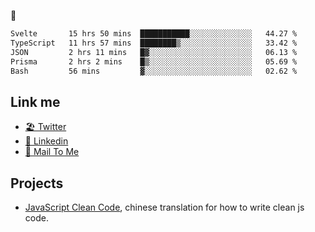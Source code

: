 🤔


<!--START_SECTION:waka-->

```txt
Svelte       15 hrs 50 mins  ███████████░░░░░░░░░░░░░░   44.27 %
TypeScript   11 hrs 57 mins  ████████▒░░░░░░░░░░░░░░░░   33.42 %
JSON         2 hrs 11 mins   █▓░░░░░░░░░░░░░░░░░░░░░░░   06.13 %
Prisma       2 hrs 2 mins    █▒░░░░░░░░░░░░░░░░░░░░░░░   05.69 %
Bash         56 mins         ▓░░░░░░░░░░░░░░░░░░░░░░░░   02.62 %
```

<!--END_SECTION:waka-->

## Link me

- [🏖️ Twitter](https://twitter.com/yuetong3yu)
- [🧳 Linkedin](https://www.linkedin.com/in/yuetong3yu)
- [📧 Mail To Me](mailto:yuetong3yu@gmail.com)


## Projects 

- [JavaScript Clean Code](https://js-clean-code-cn.vercel.app/), chinese translation for how to write clean js code.
